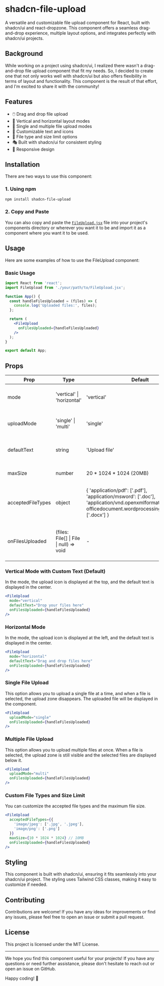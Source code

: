 # shadcn-file-upload

A versatile and customizable file upload component for React, built with shadcn/ui and react-dropzone. This component offers a seamless drag-and-drop experience, multiple layout options, and integrates perfectly with shadcn/ui projects.

## Background

While working on a project using shadcn/ui, I realized there wasn't a drag-and-drop file upload component that fit my needs. So, I decided to create one that not only works well with shadcn/ui but also offers flexibility in terms of layout and functionality. This component is the result of that effort, and I'm excited to share it with the community!

## Features

- 🖱️ Drag and drop file upload
- 📏 Vertical and horizontal layout modes
- 🔢 Single and multiple file upload modes
- 🎨 Customizable text and icons
- 📁 File type and size limit options
- 🎭 Built with shadcn/ui for consistent styling
- 📱 Responsive design

## Installation
There are two ways to use this component:

### 1. Using npm
```bash
npm install shadcn-file-upload
```

### 2. Copy and Paste
You can also copy and paste the [`FileUpload.jsx`](https://github.com/kwesinavilot/shadcn-file-upload/blob/main/src/FileUpload.jsx) file into your project's components directory or wherever you want it to be and import it as a component where you want it to be used.

## Usage

Here are some examples of how to use the FileUpload component:

### Basic Usage

```jsx
import React from 'react';
import FileUpload from './your/path/to/FileUpload.jsx';

function App() {
  const handleFilesUploaded = (files) => {
    console.log('Uploaded files:', files);
  };

  return (
    <FileUpload
      onFilesUploaded={handleFilesUploaded}
    />
  );
}

export default App;
```

## Props

| Prop | Type | Default | Description |
|------|------|---------|-------------|
| mode | 'vertical' \| 'horizontal' | 'vertical' | Layout mode of the component |
| uploadMode | 'single' \| 'multi' | 'single' | Single or multiple file upload mode |
| defaultText | string | 'Upload file' | Text displayed in the upload area |
| maxSize | number | 20 * 1024 * 1024 (20MB) | Maximum file size in bytes |
| acceptedFileTypes | object | { 'application/pdf': ['.pdf'], 'application/msword': ['.doc'], 'application/vnd.openxmlformats-officedocument.wordprocessingml.document': ['.docx'] } | Object specifying accepted MIME types and their extensions |
| onFilesUploaded | (files: File[] \| File \| null) => void | - | Callback function when files are uploaded or removed |


### Vertical Mode with Custom Text (Default)
In the mode, the upload icon is displayed at the top, and the default text is displayed in the center.

```jsx
<FileUpload
  mode="vertical"
  defaultText="Drop your files here"
  onFilesUploaded={handleFilesUploaded}
/>
```

### Horizontal Mode
In the mode, the upload icon is displayed at the left, and the default text is displayed in the center.

```jsx
<FileUpload
  mode="horizontal"
  defaultText="Drag and drop files here"
  onFilesUploaded={handleFilesUploaded}
/>
```

### Single File Upload
This option allows you to upload a single file at a time, and when a file is selected, the upload zone disappears. The uploaded file will be displayed in the component.

```jsx
<FileUpload
  uploadMode="single"
  onFilesUploaded={handleFilesUploaded}
/>
```

### Multiple File Upload
This option allows you to upload multiple files at once. When a file is selected, the upload zone is still visible and the selected files are displayed below it.

```jsx
<FileUpload
  uploadMode="multi"
  onFilesUploaded={handleFilesUploaded}
/>
```

### Custom File Types and Size Limit
You can customize the accepted file types and the maximum file size.

```jsx
<FileUpload
  acceptedFileTypes={{
    'image/jpeg': ['.jpg', '.jpeg'],
    'image/png': ['.png']
  }}
  maxSize={10 * 1024 * 1024} // 10MB
  onFilesUploaded={handleFilesUploaded}
/>
```

## Styling

This component is built with shadcn/ui, ensuring it fits seamlessly into your shadcn/ui project. The styling uses Tailwind CSS classes, making it easy to customize if needed.

## Contributing

Contributions are welcome! If you have any ideas for improvements or find any issues, please feel free to open an issue or submit a pull request.

## License

This project is licensed under the MIT License.

---

We hope you find this component useful for your projects! If you have any questions or need further assistance, please don't hesitate to reach out or open an issue on GitHub.

Happy coding! 🚀